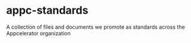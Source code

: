 # appc-standards
A collection of files and documents we promote as standards across the Appcelerator organization
